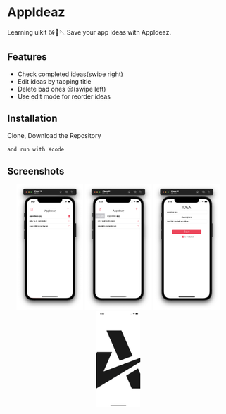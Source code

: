 
# AppIdeaz

Learning uikit 😘🧵🪡
Save your app ideas with AppIdeaz. 



## Features

- Check completed ideas(swipe right)
- Edit ideas by tapping title
- Delete bad ones 😑(swipe left)
- Use edit mode for reorder ideas 


## Installation

Clone, Download the Repository

```bash
and run with Xcode
```
    

## Screenshots

<p align="center">
  <img alt="AppIdeaz" src="https://raw.githubusercontent.com/FMSS-IOS-Patika-Bootcamp/homework-1-aybarska/main/ScreenShots/1.png?token=GHSAT0AAAAAABTX53GBQP7DXXPIP3XYIRTGYY4TR2Q" width="30%">

  <img alt="AppIdeaz" src="https://raw.githubusercontent.com/FMSS-IOS-Patika-Bootcamp/homework-1-aybarska/main/ScreenShots/2.png?token=GHSAT0AAAAAABTX53GBOKDXWG5QJXJMFMREYY4TUOA" width="30%">
   
  <img alt="AppIdeaz" src="https://raw.githubusercontent.com/FMSS-IOS-Patika-Bootcamp/homework-1-aybarska/main/ScreenShots/4.png?token=GHSAT0AAAAAABTX53GBM357VIJX6GAJZKKIYY4TVUA" width="30%">
      
  <img alt="AppIdeaz" src="https://raw.githubusercontent.com/FMSS-IOS-Patika-Bootcamp/homework-1-aybarska/main/ScreenShots/launch.png?token=GHSAT0AAAAAABTX53GBO5EF6K73KO4U4HFMYY4TWDQ" width="20%">
</p>
